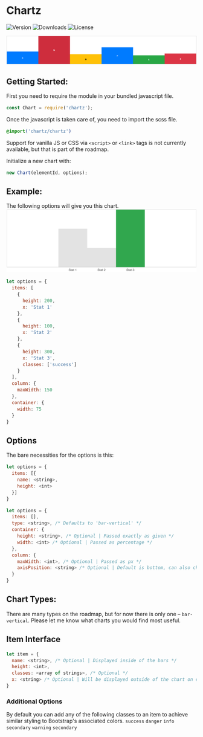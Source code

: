 # Chartz
![Version](https://img.shields.io/npm/v/chartz.svg)
![Downloads](https://img.shields.io/npm/dw/chartz.svg) 
![License](https://img.shields.io/npm/l/chartz.svg)

![Sreenshot of an example](./docs/example.png)

## Getting Started:
First you need to require the module in your bundled javascript file.
```js
const Chart = require('chartz');
```
Once the javascript is taken care of, you need to import the scss file.
```scss
@import('chartz/chartz')
```
Support for vanilla JS or CSS via `<script>` or `<link>` tags is not currently available, but that is part of the roadmap.

Initialize a new chart with:
```js
new Chart(elementId, options);
```
## Example:
The following options will give you this chart.
![Second example screenshot](./docs/example2.png)
```js
let options = {
  items: [
    {
      height: 200,
      x: 'Stat 1'
	},
	{
	  height: 100,
	  x: 'Stat 2'
    },
    {
      height: 300,
	  x: 'Stat 3',
	  classes: ['success']
	}
  ],
  column: {
    maxWidth: 150
  },
  container: {
    width: 75
  }
}
```

## Options
The bare necessities for the options is this:
```js
let options = {
  items: [{
    name: <string>,
    height: <int>
  }]
}
```
```js
let options = {
  items: [],
  type: <string>, /* Defaults to 'bar-vertical' */
  container: {
    height: <string>, /* Optional | Passed exactly as given */
    width: <int> /* Optional | Passed as percentage */
  },
  column: {
    maxWidth: <int>, /* Optional | Passed as px */
    axisPosition: <string> /* Optional | Default is bottom, can also choose top */
  }
}
```

## Chart Types:
There are many types on the roadmap, but for now there is only one – `bar-vertical`. Please let me know what charts you would find most useful.


## Item Interface
```js
let item = {
  name: <string>, /* Optional | Displayed inside of the bars */
  height: <int>,
  classes: <array of strings>, /* Optional */
  x: <string> /* Optional | Will be displayed outside of the chart on either the top or bottom */
}
```

### Additional Options
By default you can add any of the following classes to an item to achieve similar styling to Bootstrap's associated colors.
`success`  `danger`  `info` `secondary` `warning`  `secondary`

